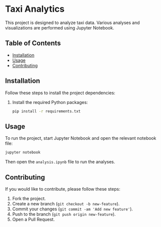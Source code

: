 
# Taxi Analytics

This project is designed to analyze taxi data. Various analyses and visualizations are performed using Jupyter Notebook.

## Table of Contents

- [Installation](#installation)
- [Usage](#usage)
- [Contributing](#contributing)


## Installation

Follow these steps to install the project dependencies:

1. Install the required Python packages:
   ```bash
   pip install -r requirements.txt
   ```

## Usage

To run the project, start Jupyter Notebook and open the relevant notebook file:

```bash
jupyter notebook
```

Then open the `analysis.ipynb` file to run the analyses.

## Contributing

If you would like to contribute, please follow these steps:

1. Fork the project.
2. Create a new branch (`git checkout -b new-feature`).
3. Commit your changes (`git commit -am 'Add new feature'`).
4. Push to the branch (`git push origin new-feature`).
5. Open a Pull Request.
